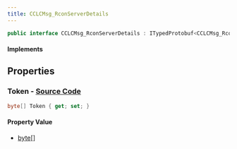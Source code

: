 ```yaml
---
title: CCLCMsg_RconServerDetails
---
```


```csharp
public interface CCLCMsg_RconServerDetails : ITypedProtobuf<CCLCMsg_RconServerDetails>, INativeHandle, INetMessage<CCLCMsg_RconServerDetails>, IDisposable
```

#### Implements

## Properties

### **Token** - [Source Code](https://github.com/swiftly-solution/swiftlys2/blob/main/managed/src/SwiftlyS2.Generated/Protobufs/Interfaces/CCLCMsg_RconServerDetails.cs#L18)

```csharp
byte[] Token { get; set; }
```

#### Property Value

- [byte](https://learn.microsoft.com/dotnet/api/system.byte)[]

